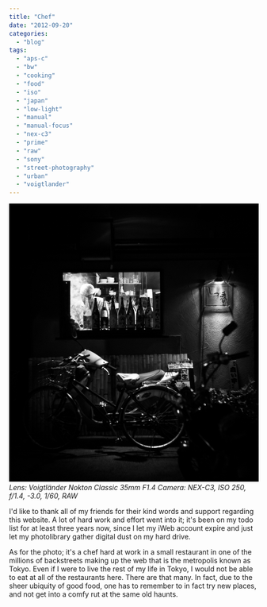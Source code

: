 ```yaml
---
title: "Chef"
date: "2012-09-20"
categories: 
  - "blog"
tags: 
  - "aps-c"
  - "bw"
  - "cooking"
  - "food"
  - "iso"
  - "japan"
  - "low-light"
  - "manual"
  - "manual-focus"
  - "nex-c3"
  - "prime"
  - "raw"
  - "sony"
  - "street-photography"
  - "urban"
  - "voigtlander"
---
```


![photo](/assets/images/02131-chef.jpg)
_Lens: Voigtländer Nokton Classic 35mm F1.4_ _Camera: NEX-C3, ISO 250, f/1.4, -3.0, 1/60, RAW_

I'd like to thank all of my friends for their kind words and support regarding this website. A lot of hard work and effort went into it; it's been on my todo list for at least three years now, since I let my iWeb account expire and just let my photolibrary gather digital dust on my hard drive.

As for the photo; it's a chef hard at work in a small restaurant in one of the millions of backstreets making up the web that is the metropolis known as Tokyo. Even if I were to live the rest of my life in Tokyo, I would not be able to eat at all of the restaurants here. There are that many. In fact, due to the sheer ubiquity of good food, one has to remember to in fact try new places, and not get into a comfy rut at the same old haunts.
